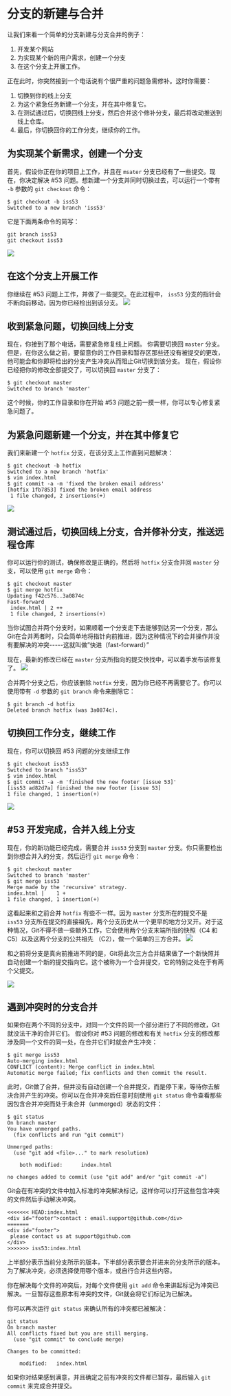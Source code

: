 # 分支的新建与合并
让我们来看一个简单的分支新建与分支合并的例子：
1. 开发某个网站
2. 为实现某个新的用户需求，创建一个分支
3. 在这个分支上开展工作。

正在此时，你突然接到一个电话说有个很严重的问题急需修补。这时你需要：
1. 切换到你的线上分支
2. 为这个紧急任务新建一个分支，并在其中修复它。
3. 在测试通过后，切换回线上分支，然后合并这个修补分支，最后将改动推送到线上仓库。
4. 最后，你切换回你的工作分支，继续你的工作。

## 为实现某个新需求，创建一个分支
首先，假设你正在你的项目上工作，并且在 ```msater``` 分支已经有了一些提交。现在，你决定解决 #53 问题。想新建一个分支并同时切换过去，可以运行一个带有 ```-b``` 参数的 ```git checkout``` 命令：
```
$ git checkout -b iss53
Switched to a new branch 'iss53'
```
它是下面两条命令的简写：
```
git branch iss53
git checkout iss53
```
![](创建一个新分支指针.png)

## 在这个分支上开展工作
你继续在 #53 问题上工作，并做了一些提交。在此过程中， ```iss53``` 分支的指针会不断向前移动，因为你已经检出到该分支。
![](在iss53分支上提交.png)


## 收到紧急问题，切换回线上分支
现在，你接到了那个电话，需要紧急修复线上问题。
你需要切换回 ```master``` 分支。但是，在你这么做之前，要留意你的工作目录和暂存区那些还没有被提交的更改，他可能会和你即将检出的分支产生冲突从而阻止Git切换到该分支。
现在，假设你已经把你的修改全部提交了，可以切换回 ```master``` 分支了：
```
$ git checkout master
Switched to branch 'master'
```
这个时候，你的工作目录和你在开始 #53 问题之前一摸一样，你可以专心修复紧急问题了。

## 为紧急问题新建一个分支，并在其中修复它
我们来新建一个 ```hotfix``` 分支，在该分支上工作直到问题解决：
```
$ git checkout -b hotfix
Switched to a new branch 'hotfix'
$ vim index.html
$ git commit -a -m 'fixed the broken email address'
[hotfix 1fb7853] fixed the broken email address
 1 file changed, 2 insertions(+)
 ```
![](创建hotfix分支并在此提交.png)

## 测试通过后，切换回线上分支，合并修补分支，推送远程仓库
你可以运行你的测试，确保修改是正确的，然后将 ```hotfix``` 分支合并回 ```master``` 分支，可以使用 ```git merge``` 命令：
```
$ git checkout master
$ git merge hotfix
Updating f42c576..3a0874c
Fast-forward
 index.html | 2 ++
 1 file changed, 2 insertions(+)
```

当你试图合并两个分支时，如果顺着一个分支走下去能够到达另一个分支，那么Git在合并两者时，只会简单地将指针向前推进，因为这种情况下的合并操作并没有要解决的冲突-----这就叫做”快进（fast-forward）”

现在，最新的修改已经在 ```master``` 分支所指向的提交快找中，可以着手发布该修复了。
![](maste被快进到hotfix.png)

合并两个分支之后，你应该删除 ```hotfix``` 分支，因为你已经不再需要它了。你可以使用带有 ```-d``` 参数的 ```git branch``` 命令来删除它：
```
$ git branch -d hotfix
Deleted branch hotfix (was 3a0874c).
```

## 切换回工作分支，继续工作
现在，你可以切换回 #53 问题的分支继续工作
```
$ git checkout iss53
Switched to branch "iss53"
$ vim index.html
$ git commit -a -m 'finished the new footer [issue 53]'
[iss53 ad82d7a] finished the new footer [issue 53]
1 file changed, 1 insertion(+)
```
![](切换回iss53分支继续工作.png)

## #53 开发完成，合并入线上分支
现在，你的新功能已经完成，需要合并 ```iss53``` 分支到 ```master``` 分支。你只需要检出到你想合并入的分支，然后运行 ```git merge``` 命令：
```
$ git checkout master
Switched to branch 'master'
$ git merge iss53
Merge made by the 'recursive' strategy.
index.html |    1 +
1 file changed, 1 insertion(+)
```
这看起来和之前合并 ```hotfix``` 有些不一样。因为 ```master``` 分支所在的提交不是 ```iss53``` 分支所在提交的直接祖先，两个分支历史从一个更早的地方分叉开。对于这种情况，Git不得不做一些额外工作，它会使用两个分支末端所指的快照（C4 和 C5）以及这两个分支的公共祖先 （C2），做一个简单的三方合并。
![](一次三方合并.png)

和之前将分支是真向前推进不同的是，Git将此次三方合并结果做了一个新快照并自动创建一个新的提交指向它。这个被称为一个合并提交，它的特别之处在于有两个父提交。

![](合并提交.png)

## 遇到冲突时的分支合并
如果你在两个不同的分支中，对同一个文件的同一个部分进行了不同的修改，Git就没法干净的合并它们。
假设你对 #53 问题的修改和有关 ```hotfix``` 分支的修改都涉及同一个文件的同一处，在合并它们时就会产生冲突：
```
$ git merge iss53
Auto-merging index.html
CONFLICT (content): Merge conflict in index.html
Automatic merge failed; fix conflicts and then commit the result.
```

此时，Git做了合并，但并没有自动创建一个合并提交，而是停下来，等待你去解决合并产生的冲突。你可以在合并冲突后任意时刻使用 ```git status``` 命令查看那些因包含合并冲突而处于未合并（unmerged）状态的文件：
```
$ git status
On branch master
You have unmerged paths.
  (fix conflicts and run "git commit")

Unmerged paths:
  (use "git add <file>..." to mark resolution)

    both modified:      index.html

no changes added to commit (use "git add" and/or "git commit -a")
```

Git会在有冲突的文件中加入标准的冲突解决标记，这样你可以打开这些包含冲突的文件然后手动解决冲突。
```
<<<<<<< HEAD:index.html
<div id="footer">contact : email.support@github.com</div>
=======
<div id="footer">
 please contact us at support@github.com
</div>
>>>>>>> iss53:index.html
```
上半部分表示当前分支所示的版本，下半部分表示要合并进来的分支所示的版本。为了解决冲突，必须选择使用哪个版本，或自行合并这些内容。

你在解决每个文件的冲突后，对每个文件使用 ```git add``` 命令来讲起标记为冲突已解决。一旦暂存这些原本有冲突的文件，Git就会将它们标记为已解决。

你可以再次运行 ```git status``` 来确认所有的冲突都已被解决：
```
git status
On branch master
All conflicts fixed but you are still merging.
  (use "git commit" to conclude merge)

Changes to be committed:

    modified:   index.html
```

如果你对结果感到满意，并且确定之前有冲突的文件都已暂存，最后输入 ```git commit``` 来完成合并提交。
